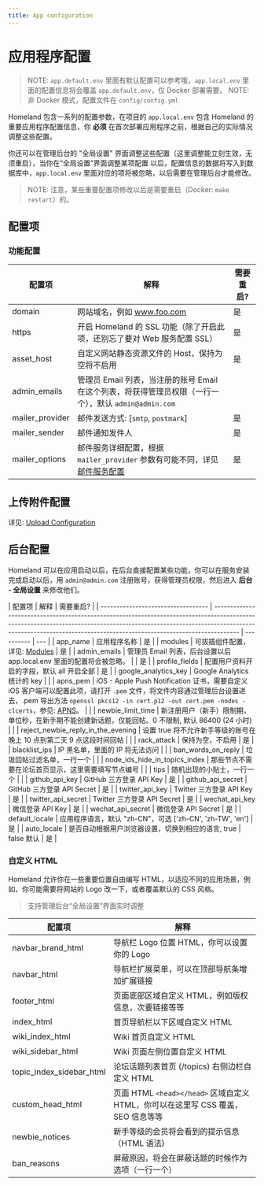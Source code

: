 ```yaml
---
title: App configuration
---
```


# 应用程序配置

> NOTE: `app.default.env` 里面有默认配置可以参考哦，`app.local.env` 里面的配置信息将会覆盖 `app.default.env`，仅 Docker 部署需要。
> NOTE: 非 Docker 模式，配置文件在 `config/config.yml`

Homeland 包含一系列的配置参数，在项目的 `app.local.env` 包含 Homeland 的重要应用程序配置信息，你 **必须** 在首次部署应用程序之前，根据自己的实际情况调整这些配置。

你还可以在管理后台的 "全局设置" 界面调整这些配置（这里调整能立刻生效，无须重启），当你在“全局设置”界面调整某项配置
以后，配置信息的数据将写入到数据库中，`app.local.env` 里面对应的项将被忽略，以后需要在管理后台才能修改。

> NOTE: 注意，某些重要配置项修改以后是需要重启（Docker: `make restart`）的。

## 配置项

### 功能配置

| 配置项          | 解释                                                                                                     | 需要重启? |
| --------------- | -------------------------------------------------------------------------------------------------------- | --------- |
| domain          | 网站域名，例如 www.foo.com                                                                               | 是        |
| https           | 开启 Homeland 的 SSL 功能（除了开启此项，还别忘了要对 Web 服务配置 SSL）                                 | 是        |
| asset_host      | 自定义网站静态资源文件的 Host，保持为空将不启用                                                          | 是        |
| admin_emails    | 管理员 Email 列表，当注册的账号 Email 在这个列表，将获得管理员权限（一行一个），默认 `admin@admin.com`   |           |
| mailer_provider | 邮件发送方式: [`smtp`, `postmark`]                                                                       | 是        |
| mailer_sender   | 邮件通知发件人                                                                                           | 是        |
| mailer_options  | 邮件服务详细配置，根据 `mailer_provider` 参数有可能不同，详见 [邮件服务配置](/docs/configuration/mailer) | 是        |

## 上传附件配置

详见: [Upload Configuration](/docs/configuration/upload)

## 后台配置

Homeland 可以在应用启动以后，在后台直接配置某些功能，你可以在服务安装完成启动以后，用 `admin@admin.com` 注册账号，获得管理员权限，然后进入 **后台 - 全局设置** 来修改他们。

| 配置项                             | 解释                                                                                                                                                                                                                                               | 需要重启?  |
| ---------------------------------- | -------------------------------------------------------------------------------------------------------------------------------------------------------------------------------------------------------------------------------------------------- | ---------- | --- |
| app_name                           | 应用程序名称                                                                                                                                                                                                                                       | 是         |
| modules                            | 可拔插组件配置，详见: [Modules](/docs/configuration/modules)                                                                                                                                                                                       | 是         |
| admin_emails                       | 管理员 Email 列表，后台设置以后 app.local.env 里面的配置将会被忽略。                                                                                                                                                                               |            | 是  |
| profile_fields                     | 配置用户资料开启的字段，默认 all 开启全部                                                                                                                                                                                                          | 是         |
| google_analytics_key               | Google Analytics 统计的 key                                                                                                                                                                                                                        |            |
| apns_pem                           | iOS - Apple Push Notification 证书，需要自定义 iOS 客户端可以配置此项，请打开 `.pem` 文件，将文件内容通过管理后台设置进去，.pem 导出方法 `openssl pkcs12 -in cert.p12 -out cert.pem -nodes -clcerts`，参见: [APNS](https://github.com/jpoz/APNS)。 |            |
| newbie_limit_time                  | 新注册用户（新手）限制期，单位秒，在新手期不能创建新话题，仅能回帖。0 不限制, 默认 86400 (24 小时)                                                                                                                                                 |            |
| reject_newbie_reply_in_the_evening | 设置 true 将不允许新手等级的账号在晚上 10 点到第二天 9 点这段时间回帖                                                                                                                                                                              |            |
| rack_attack                        | 保持为空，不启用                                                                                                                                                                                                                                   | 是         |
| blacklist_ips                      | IP 黑名单，里面的 IP 将无法访问                                                                                                                                                                                                                    |            |
| ban_words_on_reply                 | 垃圾回帖过滤名单，一行一个                                                                                                                                                                                                                         |            |
| node_ids_hide_in_topics_index      | 那些节点不需要在论坛首页显示，这里需要填写节点编号                                                                                                                                                                                                 |            |
| tips                               | 随机出现的小贴士，一行一个                                                                                                                                                                                                                         |            |
| github_api_key                     | GitHub 三方登录 API Key                                                                                                                                                                                                                            | 是         |
| github_api_secret                  | GitHub 三方登录 API Secret                                                                                                                                                                                                                         | 是         |
| twitter_api_key                    | Twitter 三方登录 API Key                                                                                                                                                                                                                           | 是         |
| twitter_api_secret                 | Twitter 三方登录 API Secret                                                                                                                                                                                                                        | 是         |
| wechat_api_key                     | 微信登录 API Key                                                                                                                                                                                                                                   | 是         |
| wechat_api_secret                  | 微信登录 API Secret                                                                                                                                                                                                                                | 是         |
| default_locale                     | 应用程序语言，默认 "zh-CN"，可选 ['zh-CN', 'zh-TW', 'en']                                                                                                                                                                                          | 是         |
| auto_locale                        | 是否自动根据用户浏览器设置，切换到相应的语言, true                                                                                                                                                                                                 | false 默认 | 是  |

### 自定义 HTML

Homeland 允许你在一些重要位置自由编写 HTML，以适应不同的应用场景，例如，你可能需要将网站的 Logo 改一下，或者覆盖默认的 CSS 风格。

> 支持管理后台“全局设置”界面实时调整

| 配置项                   | 解释                                                                             |
| ------------------------ | -------------------------------------------------------------------------------- |
| navbar_brand_html        | 导航栏 Logo 位置 HTML，你可以设置你的 Logo                                       |
| navbar_html              | 导航栏扩展菜单，可以在顶部导航条增加扩展链接                                     |
| footer_html              | 页面底部区域自定义 HTML，例如版权信息，次要链接等等                              |
| index_html               | 首页导航栏以下区域自定义 HTML                                                    |
| wiki_index_html          | Wiki 首页自定义 HTML                                                             |
| wiki_sidebar_html        | Wiki 页面左侧位置自定义 HTML                                                     |
| topic_index_sidebar_html | 论坛话题列表首页 (/topics) 右侧边栏自定义 HTML                                   |
| custom_head_html         | 页面 HTML `<head></head>` 区域自定义 HTML，你可以在这里写 CSS 覆盖，SEO 信息等等 |
| newbie_notices           | 新手等级的会员将会看到的提示信息（HTML 语法)                                     |
| ban_reasons              | 屏蔽原因，将会在屏蔽话题的时候作为选项（一行一个）                               |
